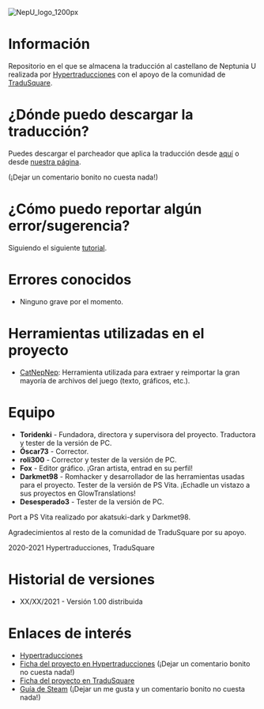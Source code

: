 ![NepU_logo_1200px](https://user-images.githubusercontent.com/25150787/124890468-5bbd6180-dfd8-11eb-9ed6-13b5af2559d7.png)
# Información
Repositorio en el que se almacena la traducción al castellano de Neptunia U realizada por [Hypertraducciones](https://hypertraducciones.blogspot.com/) con el apoyo de la comunidad de [TraduSquare](https://tradusquare.es/).
# ¿Dónde puedo descargar la traducción?
Puedes descargar el parcheador que aplica la traducción desde [aquí](https://github.com/Hypertraducciones/Disgaea-PC/releases/download/parcheador-1.0/Instalador.parcheador.Disgaea.PC.zip) o desde [nuestra página](https://hypertraducciones.blogspot.com/p/hyperdimension-neptunia-u.html).

(¡Dejar un comentario bonito no cuesta nada!)

# ¿Cómo puedo reportar algún error/sugerencia?
Siguiendo el siguiente [tutorial](https://github.com/Hypertraducciones/Neptunia-U/blob/main/issues.md).

# Errores conocidos
* Ninguno grave por el momento.

# Herramientas utilizadas en el proyecto
* [CatNepNep](https://github.com/ProgSys/pg_disatools): Herramienta utilizada para extraer y reimportar la gran mayoría de archivos del juego (texto, gráficos, etc.).

# Equipo
* **Toridenki** - Fundadora, directora y supervisora del proyecto. Traductora y tester de la versión de PC.
* **Óscar73** - Corrector.
* **roli300** - Corrector y tester de la versión de PC.
* **Fox** - Editor gráfico. ¡Gran artista, entrad en su perfil!
* **Darkmet98** - Romhacker y desarrollador de las herramientas usadas para el proyecto. Tester de la versión de PS Vita. ¡Echadle un vistazo a sus proyectos en GlowTranslations!
* **Desesperado3** - Tester de la versión de PC.

Port a PS Vita realizado por akatsuki-dark y Darkmet98.

Agradecimientos al resto de la comunidad de TraduSquare por su apoyo.

2020-2021 Hypertraducciones, TraduSquare

# Historial de versiones
* XX/XX/2021 - Versión 1.00 distribuida

# Enlaces de interés
* [Hypertraducciones](https://hypertraducciones.blogspot.com/)
* [Ficha del proyecto en Hypertraducciones](https://hypertraducciones.blogspot.com/p/hyperdimension-neptunia-u.html) (¡Dejar un comentario bonito no cuesta nada!)
* [Ficha del proyecto en TraduSquare](https://tradusquare.es/ficha.php?neptunia-u)
* [Guía de Steam](https://steamcommunity.com/sharedfiles/filedetails/?id=2281932521) (¡Dejar un me gusta y un comentario bonito no cuesta nada!)
